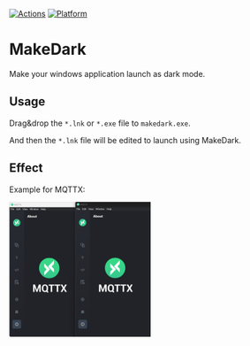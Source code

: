 [![Actions](https://github.com/lemutec/MakeDark/actions/workflows/makedark.yml/badge.svg)](https://github.com/lemutec/MakeDark/actions/workflows/makedark.yml) [![Platform](https://img.shields.io/badge/platform-Windows-blue?logo=windowsxp&color=1E9BFA)](https://dotnet.microsoft.com/zh-cn/download/dotnet/latest/runtime)

# MakeDark

Make your windows application launch as dark mode.

## Usage

Drag&drop the `*.lnk` or `*.exe` file to `makedark.exe`.

And then the `*.lnk` file will be edited to launch using MakeDark.

## Effect

Example for MQTTX:

<img src="assets/image-20240810143110413.png" alt="image-20240810143110413" style="zoom: 25%;" />
